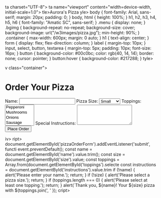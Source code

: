 ta charset="UTF-8">
ta name="viewport" content="width=device-width, initial-scale=1.0">
tle>Aurora's Pizza</title>
yle>
 body {
     font-family: Arial, sans-serif;
     margin: 20px;
     padding: 0;
 }
 body, html {
     height: 100%;
 }
 h1, h2, h3, h4, h5, h6 {
     font-family: "Amatic SC", sans-serif;
 }
 .menu {
     display: none;
 }
 .bgimg {
     background-repeat: no-repeat;
     background-size: cover;
     background-image: url("/w3images/pizza.jpg");
     min-height: 90%;
 }
 .container {
     max-width: 600px;
     margin: 0 auto;
 }
 h1 {
     text-align: center;
 }
 form {
     display: flex;
     flex-direction: column;
 }
 label {
     margin-top: 10px;
 }
 input, select, button, textarea {
     margin-top: 5px;
     padding: 10px;
     font-size: 16px;
 }
 button {
     background-color: #00c0bc;
     color: rgb(40, 14, 14);
     border: none;
     cursor: pointer;
 }
 button:hover {
     background-color: #217288;
 }
tyle>
</head>
v class="container">
 <h1>Order Your Pizza</h1>
 <form id="pizzaOrderForm">
     <label for="name">Name:</label>
     <input type="text" id="name" name="name" required>
     <label for="size">Pizza Size:</label>
     <select id="size" name="size" required>
         <option value="small">Small</option>
         <option value="medium">Medium</option>
         <option value="large">Large</option>
     </select>
     <label for="toppings">Toppings:</label>
     <select id="toppings" name="toppings" multiple>
         <option value="pepperoni">Pepperoni</option>
         <option value="mushrooms">Mushrooms</option>
         <option value="onions">Onions</option>
         <option value="sausage">Sausage</option>
         <option value="bacon">Bacon</option>
         <option value="extra_cheese">Extra Cheese</option>
         <option value="black_olives">Black Olives</option>
         <option value="green_peppers">Green Peppers</option>
     </select>
     <label for="instructions">Special Instructions:</label>
     <textarea id="instructions" name="instructions" rows="4"></textarea>
     <button type="submit">Place Order</button>
 </form>
iv>
ript>
 document.getElementById('pizzaOrderForm').addEventListener('submit', functi
     event.preventDefault();
     const name = document.getElementById('name').value.trim();
     const size = document.getElementById('size').value;
     const toppings = Array.from(document.getElementById('toppings').selecte
     const instructions = document.getElementById('instructions').value.trim
     if (!name) {
         alert('Please enter your name.');
         return;
     }
     if (!size) {
         alert('Please select a pizza size.');
         return;
     }
     if (toppings.length === 0) {
         alert('Please select at least one topping.');
         return;
     }
     alert(`Thank you, ${name}! Your ${size} pizza with ${toppings.join(', '
 });
cript>
</body>
</html>
